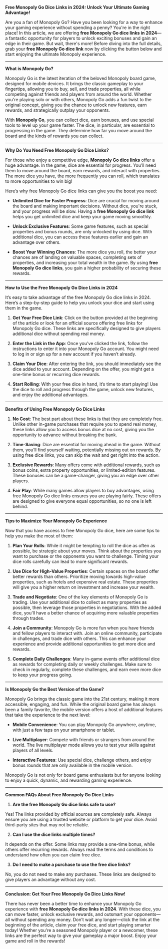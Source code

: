 **Free Monopoly Go Dice Links in 2024: Unlock Your Ultimate Gaming Advantage!**

Are you a fan of Monopoly Go? Have you been looking for a way to enhance your gaming experience without spending a penny? You're in the right place! In this article, we are offering **free Monopoly Go dice links in 2024**—a fantastic opportunity for players to unlock exciting bonuses and gain an edge in their game. But wait, there's more! Before diving into the full details, grab your **free Monopoly Go dice link** now by clicking the button below and start enjoying the ultimate Monopoly experience.

---

**What is Monopoly Go?**

Monopoly Go is the latest iteration of the beloved Monopoly board game, designed for mobile devices. It brings the classic gameplay to your fingertips, allowing you to buy, sell, and trade properties, all while competing against friends and players from around the world. Whether you're playing solo or with others, Monopoly Go adds a fun twist to the original concept, giving you the chance to unlock new features, earn rewards, and strategically outplay your opponents.

With **Monopoly Go**, you can collect dice, earn bonuses, and use special tools to level up your game faster. The dice, in particular, are essential to progressing in the game. They determine how far you move around the board and the kinds of rewards you can collect.

---

**Why Do You Need Free Monopoly Go Dice Links?**

For those who enjoy a competitive edge, **Monopoly Go dice links** offer a huge advantage. In the game, dice are essential for progress. You’ll need them to move around the board, earn rewards, and interact with properties. The more dice you have, the more frequently you can roll, which translates to more opportunities to win big!

Here’s why free Monopoly Go dice links can give you the boost you need:

- **Unlimited Dice for Faster Progress**: Dice are crucial for moving around the board and making important decisions. Without dice, you're stuck, and your progress will be slow. Having a **free Monopoly Go dice link** helps you get unlimited dice and keep your game moving smoothly.
  
- **Unlock Exclusive Features**: Some game features, such as special properties and bonus rounds, are only unlocked by using dice. With additional dice, you can access these features earlier and gain an advantage over others.

- **Boost Your Winning Chances**: The more dice you roll, the better your chances are of landing on valuable spaces, completing sets of properties, and increasing your total wealth in the game. By using **free Monopoly Go dice links**, you gain a higher probability of securing these rewards.

---

**How to Use the Free Monopoly Go Dice Links in 2024**

It’s easy to take advantage of the free Monopoly Go dice links in 2024. Here’s a step-by-step guide to help you unlock your dice and start using them in the game.

1. **Get Your Free Dice Link**: Click on the button provided at the beginning of the article or look for an official source offering free links for Monopoly Go dice. These links are specifically designed to give players additional dice without spending real money.

2. **Enter the Link in the App**: Once you’ve clicked the link, follow the instructions to enter it into your Monopoly Go account. You might need to log in or sign up for a new account if you haven’t already.

3. **Claim Your Dice**: After entering the link, you should immediately see the dice added to your account. Depending on the offer, you might get a one-time bonus or recurring dice rewards.

4. **Start Rolling**: With your free dice in hand, it’s time to start playing! Use the dice to roll and progress through the game, unlock new features, and enjoy the additional advantages.

---

**Benefits of Using Free Monopoly Go Dice Links**

1. **No Cost**: The best part about these links is that they are completely free. Unlike other in-game purchases that require you to spend real money, these links allow you to access bonus dice at no cost, giving you the opportunity to advance without breaking the bank.

2. **Time-Saving**: Dice are essential for moving ahead in the game. Without them, you’ll find yourself waiting, potentially missing out on rewards. By using free dice links, you can skip the wait and get right into the action.

3. **Exclusive Rewards**: Many offers come with additional rewards, such as bonus coins, extra property opportunities, or limited-edition features. These bonuses can be a game-changer, giving you an edge over other players.

4. **Fair Play**: While many games allow players to buy advantages, using free Monopoly Go dice links ensures you are playing fairly. These offers are designed to give everyone equal opportunities, so no one is left behind.

---

**Tips to Maximize Your Monopoly Go Experience**

Now that you have access to free Monopoly Go dice, here are some tips to help you make the most of them:

1. **Plan Your Rolls**: While it might be tempting to roll the dice as often as possible, be strategic about your moves. Think about the properties you want to purchase or the opponents you want to challenge. Timing your dice rolls carefully can lead to more significant rewards.

2. **Use Dice for High-Value Properties**: Certain spaces on the board offer better rewards than others. Prioritize moving towards high-value properties, such as hotels and expensive real estate. These properties will give you a higher return on investment and increase your wealth.

3. **Trade and Negotiate**: One of the key elements of Monopoly Go is trading. Use your additional dice to collect as many properties as possible, then leverage those properties in negotiations. With the added dice, you'll have a better chance of acquiring more valuable properties through trades.

4. **Join a Community**: Monopoly Go is more fun when you have friends and fellow players to interact with. Join an online community, participate in challenges, and trade dice with others. This can enhance your experience and provide additional opportunities to get more dice and rewards.

5. **Complete Daily Challenges**: Many in-game events offer additional dice as rewards for completing daily or weekly challenges. Make sure to check in regularly, complete these challenges, and earn even more dice to keep your progress going.

---

**Is Monopoly Go the Best Version of the Game?**

Monopoly Go brings the classic game into the 21st century, making it more accessible, engaging, and fun. While the original board game has always been a family favorite, the mobile version offers a host of additional features that take the experience to the next level:

- **Mobile Convenience**: You can play Monopoly Go anywhere, anytime, with just a few taps on your smartphone or tablet.
  
- **Live Multiplayer**: Compete with friends or strangers from around the world. The live multiplayer mode allows you to test your skills against players of all levels.

- **Interactive Features**: Use special dice, challenge others, and enjoy bonus rounds that are only available in the mobile version.

Monopoly Go is not only for board game enthusiasts but for anyone looking to enjoy a quick, dynamic, and rewarding gaming experience.

---

**Common FAQs About Free Monopoly Go Dice Links**

1. **Are the free Monopoly Go dice links safe to use?**

Yes! The links provided by official sources are completely safe. Always ensure you are using a trusted website or platform to get your dice. Avoid third-party sites that may not be reliable.

2. **Can I use the dice links multiple times?**

It depends on the offer. Some links may provide a one-time bonus, while others offer recurring rewards. Always read the terms and conditions to understand how often you can claim free dice.

3. **Do I need to make a purchase to use the free dice links?**

No, you do not need to make any purchases. These links are designed to give players an advantage without any cost.

---

**Conclusion: Get Your Free Monopoly Go Dice Links Now!**

There has never been a better time to enhance your Monopoly Go experience with **free Monopoly Go dice links in 2024**. With these dice, you can move faster, unlock exclusive rewards, and outsmart your opponents—all without spending any money. Don’t wait any longer—click the link at the beginning of the article, claim your free dice, and start playing smarter today! Whether you're a seasoned Monopoly player or a newcomer, these links are the perfect way to give your gameplay a major boost. Enjoy your game and roll in the rewards!
